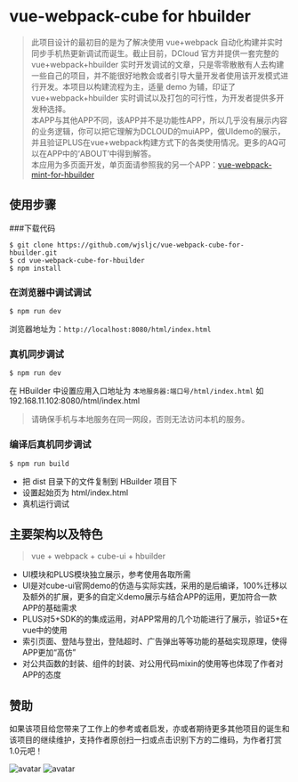 # vue-webpack-cube for hbuilder

> 此项目设计的最初目的是为了解决使用 vue+webpack 自动化构建并实时同步手机热更新调试而诞生。截止目前，DCloud 官方并提供一套完整的 vue+webpack+hbuilder 实时开发调试的文章，只是零零散散有人去构建一些自己的项目，并不能很好地教会或者引导大量开发者使用该开发模式进行开发。本项目以构建流程为主，适量 demo 为辅，印证了 vue+webpack+hbuilder 实时调试以及打包的可行性，为开发者提供多开发种选择。</br>
本APP与其他APP不同，该APP并不是功能性APP，所以几乎没有展示内容的业务逻辑，你可以把它理解为DCLOUD的muiAPP，做UIdemo的展示，并且验证PLUS在vue+webpack构建方式下的各类使用情况。更多的AQ可以在APP中的‘ABOUT’中得到解答。</br>
本应用为多页面开发，单页面请参照我的另一个APP：[vue-webpack-mint-for-hbuilder](https://github.com/wjsljc/vue-webpack-mint-for-hbuilder "vue-webpack-mint-for-hbuilder")

## 使用步骤
###下载代码
```
$ git clone https://github.com/wjsljc/vue-webpack-cube-for-hbuilder.git
$ cd vue-webpack-cube-for-hbuilder
$ npm install
```

### 在浏览器中调试调试
```
$ npm run dev
```
浏览器地址为：``http://localhost:8080/html/index.html``

### 真机同步调试
```
$ npm run dev
```
在 HBuilder 中设置应用入口地址为 ``本地服务器:端口号/html/index.html``
如 192.168.11.102:8080/html/index.html
> 请确保手机与本地服务在同一网段，否则无法访问本机的服务。

### 编译后真机同步调试
```
$ npm run build
```
- 把 dist 目录下的文件复制到 HBuilder 项目下
- 设置起始页为 html/index.html
- 真机运行调试

## 主要架构以及特色
> vue + webpack + cube-ui + hbuilder
- UI模块和PLUS模块独立展示，参考使用各取所需
- UI是对cube-ui官网demo的仿造与实际实践，采用的是后编译，100%迁移以及额外的扩展，更多的自定义demo展示与结合APP的运用，更加符合一款APP的基础需求
- PLUS对5+SDK的的集成运用，对APP常用的几个功能进行了展示，验证5+在vue中的使用
- 索引页面、登陆与登出，登陆超时、广告弹出等等功能的基础实现原理，使得APP更加“高仿”
- 对公共函数的封装、组件的封装、对公用代码mixin的使用等也体现了作者对APP的态度

## 赞助
如果该项目给您带来了工作上的参考或者启发，亦或者期待更多其他项目的诞生和该项目的继续维护，支持作者原创扫一扫或点击识别下方的二维码，为作者打赏1.0元吧！

![avatar](http://chuantu.biz/t6/319/1527238314x-1404795840.png)
![avatar](http://chuantu.biz/t6/319/1527238392x-1404793017.png)

